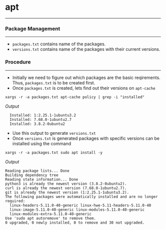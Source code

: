 # apt
---
### Package Management
---
- `packages.txt` contains name of the packages.
- `versions.txt` contains name of the packages with their current versions.
### Procedure
---
- Initially we need to figure out which packages are the basic reqirements. Thus, `packages.txt` is to be created first.
- Once `packages.txt` is created, lets find out their versions on `apt-cache`
```
xargs -r -a packages.txt apt-cache policy | grep -i "installed"
```
*Output*
```
  Installed: 1:2.25.1-1ubuntu3.2
  Installed: 7.68.0-1ubuntu2.7
  Installed: 3.8.2-0ubuntu2
```
- Use this output to generate `versions.txt`
- Once `versions.txt` is generated packages with specific versions can be installed using the command
```
xargs -r -a packages.txt sudo apt install -y
```
*Output*
```
Reading package lists... Done
Building dependency tree       
Reading state information... Done
python3 is already the newest version (3.8.2-0ubuntu2).
curl is already the newest version (7.68.0-1ubuntu2.7).
git is already the newest version (1:2.25.1-1ubuntu3.2).
The following packages were automatically installed and are no longer required:
  linux-headers-5.11.0-40-generic linux-hwe-5.11-headers-5.11.0-40
  linux-image-5.11.0-40-generic linux-modules-5.11.0-40-generic
  linux-modules-extra-5.11.0-40-generic
Use 'sudo apt autoremove' to remove them.
0 upgraded, 0 newly installed, 0 to remove and 30 not upgraded.
```
